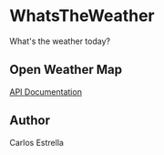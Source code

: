 # WhatsTheWeather
What's the weather today?

## Open Weather Map
[API Documentation](https://openweathermap.org/api)

## Author
Carlos Estrella
